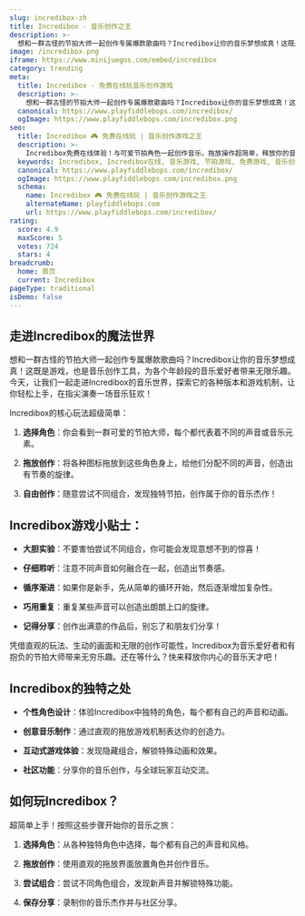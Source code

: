 ```yaml
---
slug: incredibox-zh
title: Incredibox - 音乐创作之王
description: >-
  想和一群古怪的节拍大师一起创作专属爆款歌曲吗？Incredibox让你的音乐梦想成真！这既是游戏，也是音乐创作工具，为各个年龄段的音乐爱好者带来无限乐趣。
image: /incredibox.png
iframe: https://www.minijuegos.com/embed/incredibox
category: trending
meta:
  title: Incredibox - 免费在线玩音乐创作游戏
  description: >-
    想和一群古怪的节拍大师一起创作专属爆款歌曲吗？Incredibox让你的音乐梦想成真！这既是游戏，也是音乐创作工具，为各个年龄段的音乐爱好者带来无限乐趣。
  canonical: https://www.playfiddlebops.com/incredibox/
  ogImage: https://www.playfiddlebops.com/incredibox.png
seo:
  title: Incredibox 🎮 免费在线玩 | 音乐创作游戏之王
  description: >-
    Incredibox免费在线体验！与可爱节拍角色一起创作音乐，拖放操作超简单，释放你的音乐天赋，创造专属音乐杰作！
  keywords: Incredibox, Incredibox在线, 音乐游戏, 节拍游戏, 免费游戏, 音乐创作, 在线玩
  canonical: https://www.playfiddlebops.com/incredibox/
  ogImage: https://www.playfiddlebops.com/incredibox.png
  schema:
    name: Incredibox 🎮 免费在线玩 | 音乐创作游戏之王
    alternateName: playfiddlebops.com
    url: https://www.playfiddlebops.com/incredibox/
rating:
  score: 4.9
  maxScore: 5
  votes: 724
  stars: 4
breadcrumb:
  home: 首页
  current: Incredibox
pageType: traditional
isDemo: false
---
```


## 走进Incredibox的魔法世界

想和一群古怪的节拍大师一起创作专属爆款歌曲吗？Incredibox让你的音乐梦想成真！这既是游戏，也是音乐创作工具，为各个年龄段的音乐爱好者带来无限乐趣。今天，让我们一起走进Incredibox的音乐世界，探索它的各种版本和游戏机制，让你轻松上手，在指尖演奏一场音乐狂欢！

Incredibox的核心玩法超级简单：

1. **选择角色**：你会看到一群可爱的节拍大师，每个都代表着不同的声音或音乐元素。

2. **拖放创作**：将各种图标拖放到这些角色身上，给他们分配不同的声音，创造出有节奏的旋律。

3. **自由创作**：随意尝试不同组合，发现独特节拍，创作属于你的音乐杰作！

## Incredibox游戏小贴士：

- **大胆实验**：不要害怕尝试不同组合，你可能会发现意想不到的惊喜！

- **仔细聆听**：注意不同声音如何融合在一起，创造出节奏感。

- **循序渐进**：如果你是新手，先从简单的循环开始，然后逐渐增加复杂性。

- **巧用重复**：重复某些声音可以创造出朗朗上口的旋律。

- **记得分享**：创作出满意的作品后，别忘了和朋友们分享！

凭借直观的玩法、生动的画面和无限的创作可能性，Incredibox为音乐爱好者和有抱负的节拍大师带来无穷乐趣。还在等什么？快来释放你内心的音乐天才吧！

## Incredibox的独特之处

- **个性角色设计**：体验Incredibox中独特的角色，每个都有自己的声音和动画。

- **创意音乐制作**：通过直观的拖放游戏机制表达你的创造力。

- **互动式游戏体验**：发现隐藏组合，解锁特殊动画和效果。

- **社区功能**：分享你的音乐创作，与全球玩家互动交流。

## 如何玩Incredibox？

超简单上手！按照这些步骤开始你的音乐之旅：

1. **选择角色**：从各种独特角色中选择，每个都有自己的声音和风格。

2. **拖放创作**：使用直观的拖放界面放置角色并创作音乐。

3. **尝试组合**：尝试不同角色组合，发现新声音并解锁特殊功能。

4. **保存分享**：录制你的音乐杰作并与社区分享。